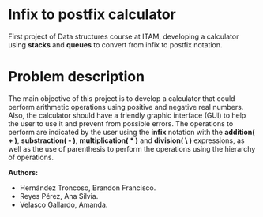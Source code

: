 # Infix to postfix calculator
First project of Data structures course at ITAM, developing a calculator using **stacks** and **queues** to convert from infix to postfix notation.

# Problem description
The main objective of this project is to develop a calculator that could perform arithmetic operations using positive and negative real numbers. Also, the calculator should have a friendly graphic interface (GUI) to help the user to use it and prevent from possible errors. The operations to perform are indicated by the user using the **infix** notation with the **addition( + )**, **substraction( - )**, **multiplication( \* )** and **division( \\ )** expressions, as well as the use of parenthesis to perform the operations using the hierarchy of operations.

**Authors:**
* Hernández Troncoso, Brandon Francisco.
* Reyes Pérez, Ana Silvia.
* Velasco Gallardo, Amanda.
